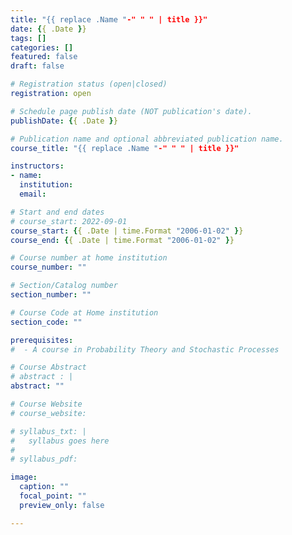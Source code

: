 ```yaml
---
title: "{{ replace .Name "-" " " | title }}"
date: {{ .Date }}
tags: []
categories: []
featured: false
draft: false

# Registration status (open|closed)
registration: open

# Schedule page publish date (NOT publication's date).
publishDate: {{ .Date }}

# Publication name and optional abbreviated publication name.
course_title: "{{ replace .Name "-" " " | title }}"

instructors:
- name:
  institution:
  email:

# Start and end dates
# course_start: 2022-09-01
course_start: {{ .Date | time.Format "2006-01-02" }}
course_end: {{ .Date | time.Format "2006-01-02" }}

# Course number at home institution
course_number: ""

# Section/Catalog number
section_number: ""

# Course Code at Home institution
section_code: ""

prerequisites:
#  - A course in Probability Theory and Stochastic Processes

# Course Abstract
# abstract : |
abstract: ""

# Course Website
# course_website: 

# syllabus_txt: |
#   syllabus goes here
#
# syllabus_pdf:

image:
  caption: ""
  focal_point: ""
  preview_only: false

---
```

